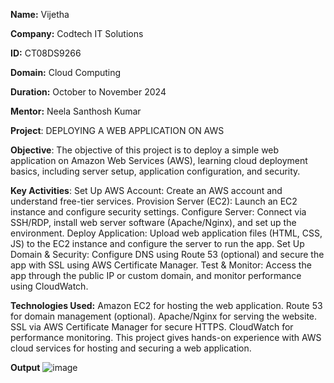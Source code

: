 **Name:** Vijetha

**Company:** Codtech IT Solutions

**ID:** CT08DS9266

**Domain:** Cloud Computing

**Duration:** October to November 2024

**Mentor:** Neela Santhosh Kumar

**Project**: DEPLOYING A WEB APPLICATION ON AWS

**Objective**:
The objective of this project is to deploy a simple web application on Amazon Web Services (AWS), learning cloud deployment basics, including server setup, application configuration, and security.

**Key Activities**:
Set Up AWS Account: Create an AWS account and understand free-tier services.
Provision Server (EC2): Launch an EC2 instance and configure security settings.
Configure Server: Connect via SSH/RDP, install web server software (Apache/Nginx), and set up the environment.
Deploy Application: Upload web application files (HTML, CSS, JS) to the EC2 instance and configure the server to run the app.
Set Up Domain & Security: Configure DNS using Route 53 (optional) and secure the app with SSL using AWS Certificate Manager.
Test & Monitor: Access the app through the public IP or custom domain, and monitor performance using CloudWatch.

**Technologies Used:**
Amazon EC2 for hosting the web application.
Route 53 for domain management (optional).
Apache/Nginx for serving the website.
SSL via AWS Certificate Manager for secure HTTPS.
CloudWatch for performance monitoring.
This project gives hands-on experience with AWS cloud services for hosting and securing a web application.

**Output**
![image](https://github.com/user-attachments/assets/5967d58e-a8e1-4dde-b324-776c0732fb0b)
